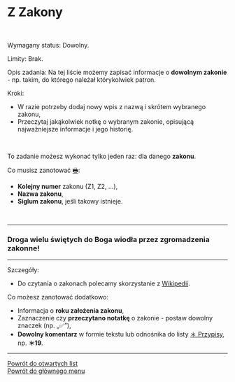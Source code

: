 # <span class="status status-list"><span class="status status-list">Z</span> Zakony</span>
<br />

<span class="status status-title">Wymagany status:</span> Dowolny.
<br />

<span class="status status-title">Limity:</span> Brak.
<br />

<span class="status status-title">Opis zadania:</span> Na tej liście możemy zapisać informacje o **dowolnym zakonie** - np. takim, do którego należał którykolwiek patron.
<br />

<span class="status status-title">Kroki:</span>
- W razie potrzeby dodaj nowy wpis z nazwą i skrótem wybranego zakonu,
- Przeczytaj jakąkolwiek notkę o wybranym zakonie, opisującą najważniejsze informacje i jego historię.
<br />

<span class="status status-title">To zadanie możesz wykonać tylko jeden raz:</span> dla danego **zakonu**.
<br />

<span class="status status-title">Co musisz zanotować [🖶](wszystkie_materialy_do_pobrania.md#zakony):</span>
- **Kolejny numer** zakonu (Z1, Z2, ...),
- **Nazwa zakonu**,
- **Siglum zakonu**, jeśli takowy istnieje.
<br />

---
### <div class="colored centered">Droga wielu świętych do Boga wiodła przez zgromadzenia zakonne!</div>

---
<span class="status status-title">Szczegóły:</span>
- Do czytania o zakonach polecamy skorzystanie z [Wikipedii](https://pl.wikipedia.org).

<span class="status status-title">Co możesz zanotować dodatkowo:</span>
- Informacja o **roku założenia zakonu**,
- Zaznaczenie czy **przeczytano notatkę** o zakonie - postaw dowolny znaczek (np. „✅”),
- **Dowolny komentarz** w formie tekstu lub odnośnika do listy [<span class="status status-list"><span class="status status-list">＊</span> Przypisy</span>](przypisy.md), np. **＊19**.

---
[Powrót do otwartych list](jak_zaczac_czyli_o_otwartych_listach.md)  
[Powrót do głównego menu](index.md)
